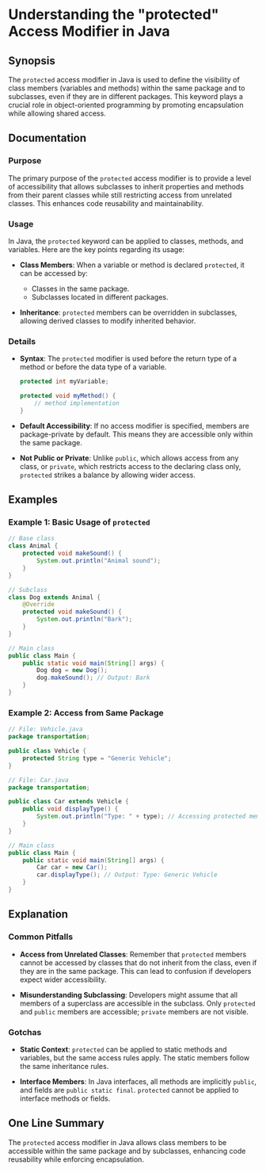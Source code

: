 <!--
Meta Description: # Understanding the "protected" Access Modifier in Java ## Synopsis The `protected` access modifier in Java is used to define the visibility of class ...
Meta Keywords: protected, class, access, public, members
-->

# Understanding the "protected" Access Modifier in Java

## Synopsis
The `protected` access modifier in Java is used to define the visibility of class members (variables and methods) within the same package and to subclasses, even if they are in different packages. This keyword plays a crucial role in object-oriented programming by promoting encapsulation while allowing shared access.

## Documentation
### Purpose
The primary purpose of the `protected` access modifier is to provide a level of accessibility that allows subclasses to inherit properties and methods from their parent classes while still restricting access from unrelated classes. This enhances code reusability and maintainability.

### Usage
In Java, the `protected` keyword can be applied to classes, methods, and variables. Here are the key points regarding its usage:

- **Class Members**: When a variable or method is declared `protected`, it can be accessed by:
  - Classes in the same package.
  - Subclasses located in different packages.
  
- **Inheritance**: `protected` members can be overridden in subclasses, allowing derived classes to modify inherited behavior.

### Details
- **Syntax**: The `protected` modifier is used before the return type of a method or before the data type of a variable.
  
  ```java
  protected int myVariable;
  
  protected void myMethod() {
      // method implementation
  }
  ```

- **Default Accessibility**: If no access modifier is specified, members are package-private by default. This means they are accessible only within the same package.

- **Not Public or Private**: Unlike `public`, which allows access from any class, or `private`, which restricts access to the declaring class only, `protected` strikes a balance by allowing wider access.

## Examples
### Example 1: Basic Usage of `protected`
```java
// Base class
class Animal {
    protected void makeSound() {
        System.out.println("Animal sound");
    }
}

// Subclass
class Dog extends Animal {
    @Override
    protected void makeSound() {
        System.out.println("Bark");
    }
}

// Main class
public class Main {
    public static void main(String[] args) {
        Dog dog = new Dog();
        dog.makeSound(); // Output: Bark
    }
}
```

### Example 2: Access from Same Package
```java
// File: Vehicle.java
package transportation;

public class Vehicle {
    protected String type = "Generic Vehicle";
}

// File: Car.java
package transportation;

public class Car extends Vehicle {
    public void displayType() {
        System.out.println("Type: " + type); // Accessing protected member
    }
}

// Main class
public class Main {
    public static void main(String[] args) {
        Car car = new Car();
        car.displayType(); // Output: Type: Generic Vehicle
    }
}
```

## Explanation
### Common Pitfalls
- **Access from Unrelated Classes**: Remember that `protected` members cannot be accessed by classes that do not inherit from the class, even if they are in the same package. This can lead to confusion if developers expect wider accessibility.
  
- **Misunderstanding Subclassing**: Developers might assume that all members of a superclass are accessible in the subclass. Only `protected` and `public` members are accessible; `private` members are not visible.

### Gotchas
- **Static Context**: `protected` can be applied to static methods and variables, but the same access rules apply. The static members follow the same inheritance rules.
  
- **Interface Members**: In Java interfaces, all methods are implicitly `public`, and fields are `public static final`. `protected` cannot be applied to interface methods or fields.

## One Line Summary
The `protected` access modifier in Java allows class members to be accessible within the same package and by subclasses, enhancing code reusability while enforcing encapsulation.